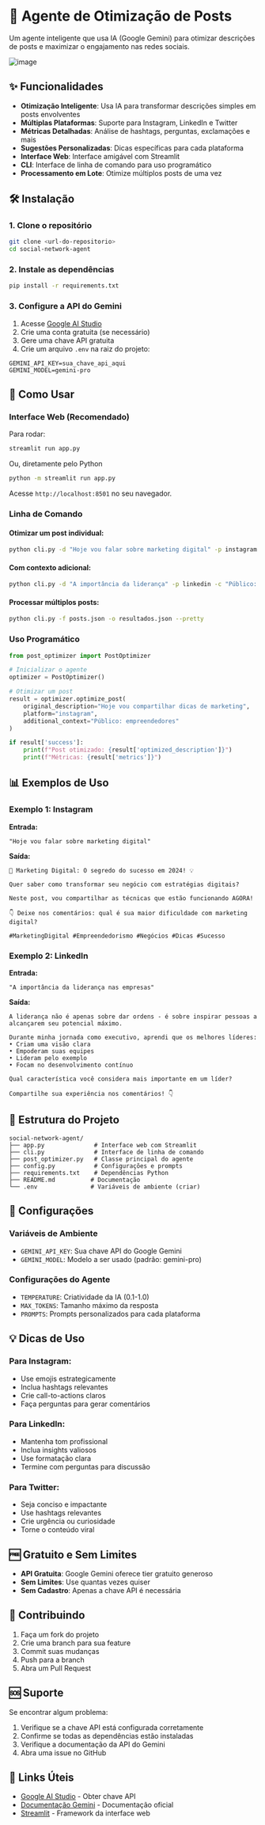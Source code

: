 # 🚀 Agente de Otimização de Posts

Um agente inteligente que usa IA (Google Gemini) para otimizar descrições de posts e maximizar o engajamento nas redes sociais.

![image](https://github.com/user-attachments/assets/29d1b636-5531-4bba-9f14-24d856f811d9)

## ✨ Funcionalidades

- **Otimização Inteligente**: Usa IA para transformar descrições simples em posts envolventes
- **Múltiplas Plataformas**: Suporte para Instagram, LinkedIn e Twitter
- **Métricas Detalhadas**: Análise de hashtags, perguntas, exclamações e mais
- **Sugestões Personalizadas**: Dicas específicas para cada plataforma
- **Interface Web**: Interface amigável com Streamlit
- **CLI**: Interface de linha de comando para uso programático
- **Processamento em Lote**: Otimize múltiplos posts de uma vez

## 🛠️ Instalação

### 1. Clone o repositório
```bash
git clone <url-do-repositorio>
cd social-network-agent
```

### 2. Instale as dependências
```bash
pip install -r requirements.txt
```

### 3. Configure a API do Gemini

1. Acesse [Google AI Studio](https://makersuite.google.com/app/apikey)
2. Crie uma conta gratuita (se necessário)
3. Gere uma chave API gratuita
4. Crie um arquivo `.env` na raiz do projeto:

```env
GEMINI_API_KEY=sua_chave_api_aqui
GEMINI_MODEL=gemini-pro
```

## 🚀 Como Usar

### Interface Web (Recomendado)

Para rodar:
```bash
streamlit run app.py
```
Ou, diretamente pelo Python
```bash
python -m streamlit run app.py
```

Acesse `http://localhost:8501` no seu navegador.

### Linha de Comando

#### Otimizar um post individual:
```bash
python cli.py -d "Hoje vou falar sobre marketing digital" -p instagram
```

#### Com contexto adicional:
```bash
python cli.py -d "A importância da liderança" -p linkedin -c "Público: executivos, Objetivo: networking"
```

#### Processar múltiplos posts:
```bash
python cli.py -f posts.json -o resultados.json --pretty
```

### Uso Programático

```python
from post_optimizer import PostOptimizer

# Inicializar o agente
optimizer = PostOptimizer()

# Otimizar um post
result = optimizer.optimize_post(
    original_description="Hoje vou compartilhar dicas de marketing",
    platform="instagram",
    additional_context="Público: empreendedores"
)

if result['success']:
    print(f"Post otimizado: {result['optimized_description']}")
    print(f"Métricas: {result['metrics']}")
```

## 📊 Exemplos de Uso

### Exemplo 1: Instagram

**Entrada:**
```
"Hoje vou falar sobre marketing digital"
```

**Saída:**
```
🚀 Marketing Digital: O segredo do sucesso em 2024! 💡

Quer saber como transformar seu negócio com estratégias digitais? 

Neste post, vou compartilhar as técnicas que estão funcionando AGORA! 

👇 Deixe nos comentários: qual é sua maior dificuldade com marketing digital?

#MarketingDigital #Empreendedorismo #Negócios #Dicas #Sucesso
```

### Exemplo 2: LinkedIn

**Entrada:**
```
"A importância da liderança nas empresas"
```

**Saída:**
```
A liderança não é apenas sobre dar ordens - é sobre inspirar pessoas a alcançarem seu potencial máximo.

Durante minha jornada como executivo, aprendi que os melhores líderes:
• Criam uma visão clara
• Empoderam suas equipes
• Lideram pelo exemplo
• Focam no desenvolvimento contínuo

Qual característica você considera mais importante em um líder? 

Compartilhe sua experiência nos comentários! 👇
```

## 📁 Estrutura do Projeto

```
social-network-agent/
├── app.py              # Interface web com Streamlit
├── cli.py              # Interface de linha de comando
├── post_optimizer.py   # Classe principal do agente
├── config.py           # Configurações e prompts
├── requirements.txt    # Dependências Python
├── README.md          # Documentação
└── .env               # Variáveis de ambiente (criar)
```

## 🔧 Configurações

### Variáveis de Ambiente

- `GEMINI_API_KEY`: Sua chave API do Google Gemini
- `GEMINI_MODEL`: Modelo a ser usado (padrão: gemini-pro)

### Configurações do Agente

- `TEMPERATURE`: Criatividade da IA (0.1-1.0)
- `MAX_TOKENS`: Tamanho máximo da resposta
- `PROMPTS`: Prompts personalizados para cada plataforma

## 💡 Dicas de Uso

### Para Instagram:
- Use emojis estrategicamente
- Inclua hashtags relevantes
- Crie call-to-actions claros
- Faça perguntas para gerar comentários

### Para LinkedIn:
- Mantenha tom profissional
- Inclua insights valiosos
- Use formatação clara
- Termine com perguntas para discussão

### Para Twitter:
- Seja conciso e impactante
- Use hashtags relevantes
- Crie urgência ou curiosidade
- Torne o conteúdo viral

## 🆓 Gratuito e Sem Limites

- **API Gratuita**: Google Gemini oferece tier gratuito generoso
- **Sem Limites**: Use quantas vezes quiser
- **Sem Cadastro**: Apenas a chave API é necessária

## 🤝 Contribuindo

1. Faça um fork do projeto
2. Crie uma branch para sua feature
3. Commit suas mudanças
4. Push para a branch
5. Abra um Pull Request


## 🆘 Suporte

Se encontrar algum problema:

1. Verifique se a chave API está configurada corretamente
2. Confirme se todas as dependências estão instaladas
3. Verifique a documentação da API do Gemini
4. Abra uma issue no GitHub

## 🔗 Links Úteis

- [Google AI Studio](https://makersuite.google.com/app/apikey) - Obter chave API
- [Documentação Gemini](https://ai.google.dev/docs) - Documentação oficial
- [Streamlit](https://streamlit.io/) - Framework da interface web 
